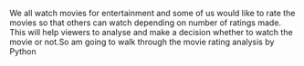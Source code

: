 We all watch movies for entertainment and some of us would like to rate the movies so that others can watch depending on number of ratings made. This will help viewers to analyse and make a decision whether to watch the movie or not.So am going to walk through the movie rating analysis by Python 
